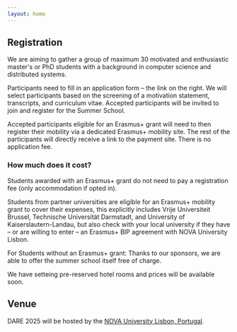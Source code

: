```yaml
---
layout: home
---
```


## Registration

We are aiming to gather a group of maximum 30 motivated and enthusiastic master's or PhD students with a background in computer science and distributed systems.

Participants need to fill in an application form – the link on the right. We will select participants based on the screening of a motivation statement, transcripts, and curriculum vitae. Accepted participants will be invited to join and register for the Summer School.

Accepted participants eligible for an Erasmus+ grant will need to then register their mobility via a dedicated Erasmus+ mobility site. The rest of the participants will directly receive a link to the payment site. There is no application fee.

### How much does it cost?
Students awarded with an Erasmus+ grant do not need to pay a registration fee (only accommodation if opted in).

Students from partner universities are eligible for an Erasmus+ mobility grant to cover their expenses, this explicitly includes Vrije Universiteit Brussel, Technische Universität Darmstadt, and University of Kaiserslautern-Landau, but also check with your local university if they have – or are willing to enter – an Erasmus+ BIP agreement with NOVA University Lisbon.

For Students without an Erasmus+ grant: Thanks to our sponsors, we are able to offer the summer school itself free of charge.

We have setteing pre-reserved hotel rooms and prices will be available soon.




## Venue

DARE 2025 will be hosted by the [NOVA University Lisbon, Portugal](https://www.unl.pt/en/).



